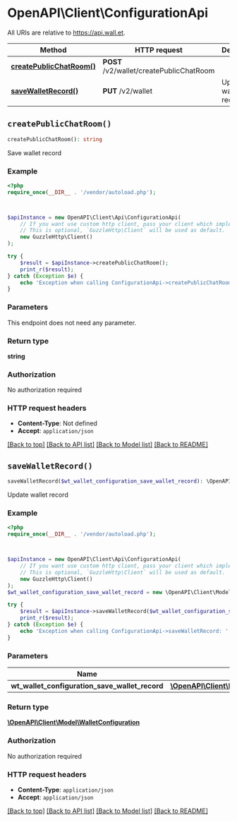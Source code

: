 # OpenAPI\Client\ConfigurationApi

All URIs are relative to https://api.wall.et.

Method | HTTP request | Description
------------- | ------------- | -------------
[**createPublicChatRoom()**](ConfigurationApi.md#createPublicChatRoom) | **POST** /v2/wallet/createPublicChatRoom | 
[**saveWalletRecord()**](ConfigurationApi.md#saveWalletRecord) | **PUT** /v2/wallet | Update wallet record


## `createPublicChatRoom()`

```php
createPublicChatRoom(): string
```



Save wallet record

### Example

```php
<?php
require_once(__DIR__ . '/vendor/autoload.php');



$apiInstance = new OpenAPI\Client\Api\ConfigurationApi(
    // If you want use custom http client, pass your client which implements `GuzzleHttp\ClientInterface`.
    // This is optional, `GuzzleHttp\Client` will be used as default.
    new GuzzleHttp\Client()
);

try {
    $result = $apiInstance->createPublicChatRoom();
    print_r($result);
} catch (Exception $e) {
    echo 'Exception when calling ConfigurationApi->createPublicChatRoom: ', $e->getMessage(), PHP_EOL;
}
```

### Parameters

This endpoint does not need any parameter.

### Return type

**string**

### Authorization

No authorization required

### HTTP request headers

- **Content-Type**: Not defined
- **Accept**: `application/json`

[[Back to top]](#) [[Back to API list]](../../README.md#endpoints)
[[Back to Model list]](../../README.md#models)
[[Back to README]](../../README.md)

## `saveWalletRecord()`

```php
saveWalletRecord($wt_wallet_configuration_save_wallet_record): \OpenAPI\Client\Model\WalletConfiguration
```

Update wallet record

### Example

```php
<?php
require_once(__DIR__ . '/vendor/autoload.php');



$apiInstance = new OpenAPI\Client\Api\ConfigurationApi(
    // If you want use custom http client, pass your client which implements `GuzzleHttp\ClientInterface`.
    // This is optional, `GuzzleHttp\Client` will be used as default.
    new GuzzleHttp\Client()
);
$wt_wallet_configuration_save_wallet_record = new \OpenAPI\Client\Model\WTWalletConfigurationSaveWalletRecord(); // \OpenAPI\Client\Model\WTWalletConfigurationSaveWalletRecord

try {
    $result = $apiInstance->saveWalletRecord($wt_wallet_configuration_save_wallet_record);
    print_r($result);
} catch (Exception $e) {
    echo 'Exception when calling ConfigurationApi->saveWalletRecord: ', $e->getMessage(), PHP_EOL;
}
```

### Parameters

Name | Type | Description  | Notes
------------- | ------------- | ------------- | -------------
 **wt_wallet_configuration_save_wallet_record** | [**\OpenAPI\Client\Model\WTWalletConfigurationSaveWalletRecord**](../Model/WTWalletConfigurationSaveWalletRecord.md)|  |

### Return type

[**\OpenAPI\Client\Model\WalletConfiguration**](../Model/WalletConfiguration.md)

### Authorization

No authorization required

### HTTP request headers

- **Content-Type**: `application/json`
- **Accept**: `application/json`

[[Back to top]](#) [[Back to API list]](../../README.md#endpoints)
[[Back to Model list]](../../README.md#models)
[[Back to README]](../../README.md)
